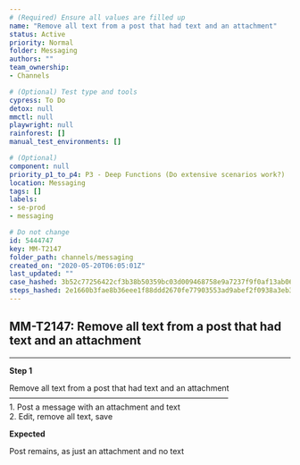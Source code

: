 ```yaml
---
# (Required) Ensure all values are filled up
name: "Remove all text from a post that had text and an attachment"
status: Active
priority: Normal
folder: Messaging
authors: ""
team_ownership: 
- Channels

# (Optional) Test type and tools
cypress: To Do
detox: null
mmctl: null
playwright: null
rainforest: []
manual_test_environments: []

# (Optional)
component: null
priority_p1_to_p4: P3 - Deep Functions (Do extensive scenarios work?)
location: Messaging
tags: []
labels: 
- se-prod
- messaging

# Do not change
id: 5444747
key: MM-T2147
folder_path: channels/messaging
created_on: "2020-05-20T06:05:01Z"
last_updated: ""
case_hashed: 3b52c77256422cf3b38b50359bc03d009468758e9a7237f9f0af13ab06d2f2803d366292fe9634586f0aaa8dc9de941a
steps_hashed: 2e1660b3fae8b36eee1f88ddd2670fe77903553ad9abef2f0938a3eb3ef3d165e33710cb9969c337c3da286dc9173714
---
```


## MM-T2147: Remove all text from a post that had text and an attachment

---

**Step 1**

Remove all text from a post that had text and an attachment\
————————————————————————————\
1\. Post a message with an attachment and text\
2\. Edit, remove all text, save

**Expected**

Post remains, as just an attachment and no text
